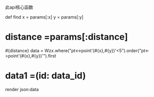 此api核心函数

def find
  x = params[:x]
  y = params[:y]
  # distance =params[:distance]
  #{distance}
  data = Wzx.where("pt<->point'(#{x},#{y})'<5").order("pt<->point'(#{x},#{y})'").first
  # data1 =(id: data_id)
  render json:data
